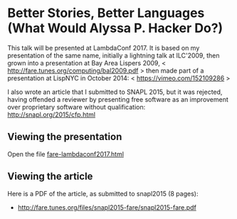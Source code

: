 Better Stories, Better Languages (What Would Alyssa P. Hacker Do?)
==================================================================

This talk will be presented at LambdaConf 2017.
It is based on my presentation of the same name,
initially a lightning talk at ILC'2009,
then grown into a presentation at Bay Area Lispers 2009,
< http://fare.tunes.org/computing/bal2009.pdf >
then made part of a presentation at LispNYC in October 2014:
< https://vimeo.com/152109286 >

I also wrote an article that I submitted to SNAPL 2015, but it was rejected,
having offended a reviewer by presenting free software as
an improvement over proprietary software without qualification:
	http://snapl.org/2015/cfp.html


Viewing the presentation
------------------------

Open the file [fare-lambdaconf2017.html](http://htmlpreview.github.com/?https://github.com/fare/better-stories/blob/master/fare-lambdaconf2017.html)


Viewing the article
-------------------

Here is a PDF of the article, as submitted to snapl2015 (8 pages):

  * http://fare.tunes.org/files/snapl2015-fare/snapl2015-fare.pdf

